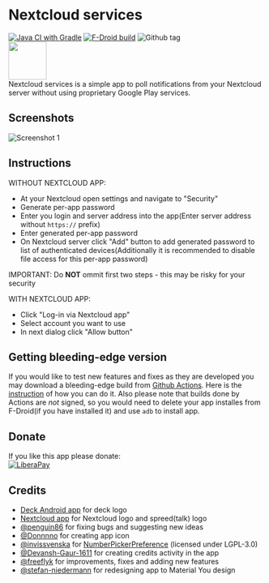# Nextcloud services
[![Java CI with Gradle](https://github.com/Andrewerr/NextcloudServices/actions/workflows/gradle.yml/badge.svg)](https://github.com/Andrewerr/NextcloudServices/actions/workflows/gradle.yml)
[![F-Droid build](https://img.shields.io/f-droid/v/com.polar.nextcloudservices.svg?logo=f-droid)](https://f-droid.org/wiki/page/com.polar.nextcloudservices/lastbuild)
![Github tag](https://img.shields.io/github/v/tag/Andrewerr/NextcloudServices?logo=github)
<br>
[<img src="https://fdroid.gitlab.io/artwork/badge/get-it-on.png" height="75">](https://f-droid.org/en/packages/com.polar.nextcloudservices/)
<br>
Nextcloud services is a simple app to poll notifications from your Nextcloud server without using proprietary Google Play services. 
## Screenshots
![Screenshot 1](https://github.com/Andrewerr/NextcloudServices/raw/main/img/Screenshot_scaled.png)
## Instructions
WITHOUT NEXTCLOUD APP:
* At your Nextcloud  open settings and navigate to "Security" 
* Generate per-app password
* Enter you login and server address into the app(Enter server address without `https://` prefix)
* Enter generated per-app password
* On Nextcloud server click "Add" button to add generated password to list of authenticated devices(Additionally it is recommended to disable file access for this per-app password)

IMPORTANT: Do **NOT** ommit first two steps - this may be risky for your security

WITH NEXTCLOUD APP:
* Click "Log-in via Nextcloud app"
* Select account you want to use
* In next dialog click "Allow button"

## Getting bleeding-edge version
If you would like to test new features and fixes as they are developed you may download a bleeding-edge build from [Github Actions](https://github.com/Andrewerr/NextcloudServices/actions). Here is the [instruction](https://docs.github.com/en/actions/managing-workflow-runs/downloading-workflow-artifacts) of how you can do it. Also please note that builds done by Actions are *not* signed, so you would need to delete your app installes from F-Droid(if you have installed it) and use `adb` to install app.

## Donate
If you like this app please donate:<br>
[![LiberaPay](https://liberapay.com/assets/widgets/donate.svg)](https://liberapay.com/Andrewerr/donate)


## Credits
* [Deck Android app](https://github.com/stefan-niedermann/nextcloud-deck) for deck logo
* [Nextcloud app](https://github.com/nextcloud/android/) for Nextcloud logo and spreed(talk) logo
* [@penguin86](https://github.com/penguin86) for fixing bugs and suggesting new ideas
* [@Donnnno](https://github.com/Donnnno) for creating app icon
* [@invissvenska](https://github.com/invissvenska) for [NumberPickerPreference](https://github.com/invissvenska/NumberPickerPreference/) (licensed under LGPL-3.0)
* [@Devansh-Gaur-1611](https://github.com/Devansh-Gaur-1611) for creating credits activity in the app
* [@freeflyk](https://github.com/freeflyk) for improvements, fixes and adding new features
* [@stefan-niedermann](https://github.com/stefan-niedermann) for redesigning app to Material You design
